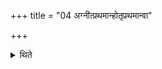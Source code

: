 +++
title = "04 अग्नीत्प्रथमान्होतृप्रथमान्वा"

+++

<details><summary>थिते</summary>

4. Or he begins with the Agnīdh; or he begins with the Hotr̥.
</details>
